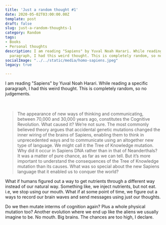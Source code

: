 ```yaml
---
title: 'Just a random thought #1'
date: 2020-05-02T03:00:00.00Z
template: post
draft: false
slug: just-a-random-thoughts-1
category: Random
tags:
- Books
- Personal thoughts
description: I am reading "Sapiens" by Yuval Noah Harari. While reading a specific
  paragraph, I had this weird thought. This is completely random, so no judgements.
socialImage: "../../static/media/homo-sapiens.jpeg"
legacy: true

---
```

I am reading "Sapiens" by Yuval Noah Harari. While reading a specific paragraph, I had this weird thought. This is completely random, so no judgements.
<br>
<br>
<br>

> The appearance of new ways of thinking and communicating, between 70,000 and 30,000 years ago, constitutes the Cognitive Revolution. What caused it? We’re not sure. The most commonly believed theory argues that accidental genetic mutations changed the inner wiring of the brains of Sapiens, enabling them to think in unprecedented ways and to communicate using an altogether new type of language. We might call it the Tree of Knowledge mutation. Why did it occur in Sapiens DNA rather than in that of Neanderthals? It was a matter of pure chance, as far as we can tell. But it’s more important to understand the consequences of the Tree of Knowledge mutation than its causes. What was so special about the new Sapiens language that it enabled us to conquer the world?

What if humans figured out a way to get nutrients through a different way instead of our natural way. Something like, we inject nutrients, but not eat. i.e, we stop using our mouth. What if at some point of time, we figure out a ways to record our brain waves and send messages using just our thoughts.

Do we then mutate interms of cognition again? Plus a whole physical mutation too? Another evolution where we end up like the aliens we usually imagine to be. No mouth. Big brains. The chances are too high, I declare.